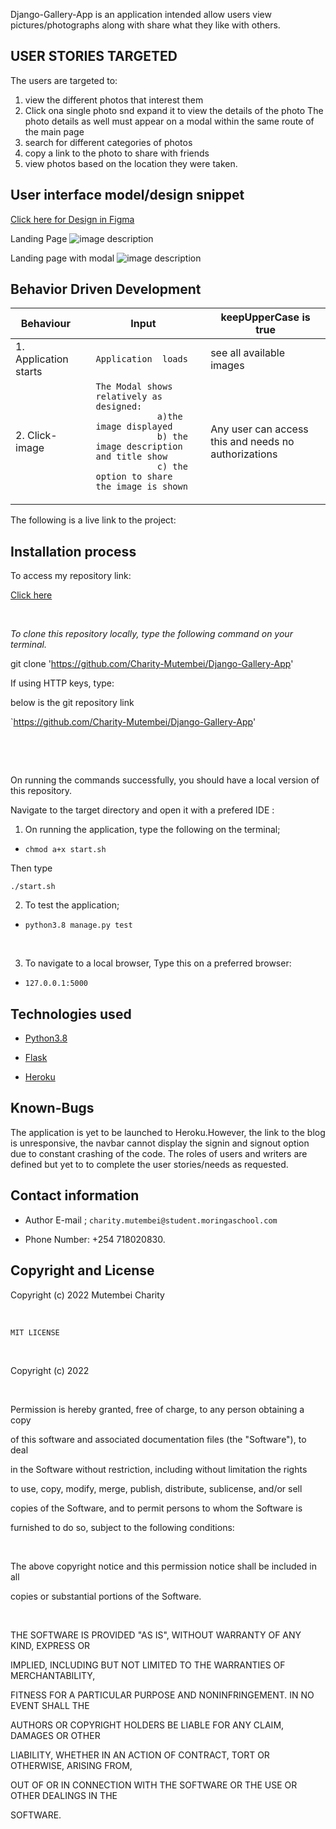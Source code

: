 

Django-Gallery-App is an application intended allow users view pictures/photographs along with share what they like with others.

## USER STORIES TARGETED 

The users are targeted to:
1. view the different photos that interest them
2. Click ona  single photo snd expand it to view the details of the photo
    The photo details as well must appear on a modal within the same route of the main page
3. search for different categories of photos
4. copy a link to the photo to share with friends
5. view photos based on the location they were taken. 



## User interface model/design snippet 
[Click here for Design in Figma](https://www.figma.com/file/7QEvjl2wj57PUzkeAqcpyP/Untitled?node-id=0%3A1)

Landing Page
![image description](static/images/Untitled%20(8).png)

Landing page with modal
![image description](static/images/Untitled%20(9).png)









## Behavior Driven Development 



 <table>
    <thead>
      <tr>
        <th>Behaviour</th>
        <th></th>
        <th>Input</th>
         <th></th>
        <th>keepUpperCase is true</th>
      </tr>
    </thead>
    <tbody>
        <tr>
            <td>1. Application starts</td>
            <td></td>
            <td><code>Application  loads </code></td>
            <td><code></code></td>
            <td>see all available images</td>
        </tr>
         <tr>
            <td>2. Click-image</td>
            <td></td>
            <td><code>The Modal shows relatively as designed:
            a)the image displayed 
            b) the image description and title show
            c) the option to share the image is shown
            </code></td>
            <td><code></code></td>
            <td>Any user can access this and needs no authorizations </td>
        </tr>
    </tbody>
  </table>

The following is a live link to the project:

## Installation process

To access my repository link:

[Click here](https://github.com/Charity-Mutembei/Django-Gallery-App)

​

*To clone this repository locally, type the following command on your terminal.*

​git clone 'https://github.com/Charity-Mutembei/Django-Gallery-App'

If using HTTP keys, type:

​below is the git repository link

`https://github.com/Charity-Mutembei/Django-Gallery-App'


​


​

On running the commands successfully, you should have a local version of this repository.

Navigate to the target directory and open it with a prefered IDE :

1. On running the application, type the following on the terminal;

+ `chmod a+x start.sh`

Then type

`./start.sh`

2. To test the application;

+ `python3.8 manage.py test`

​

3. To navigate to a local browser, Type this on a preferred browser:

+ `127.0.0.1:5000`

## Technologies used

* [Python3.8](https://www.python.org/)

* [Flask](http://flask.pocoo.org/)

* [Heroku](https://heroku.com)

## Known-Bugs

The application is yet to be launched to Heroku.However, the link to the blog is unresponsive, the navbar cannot display the signin and signout option due to constant crashing of the code. 
The roles of users and writers are defined but yet to to complete the user stories/needs as requested. 

## Contact information

+ Author E-mail ; `charity.mutembei@student.moringaschool.com`

+ Phone Number: +254 718020830.

## Copyright and License

Copyright (c) 2022 Mutembei Charity

​

`MIT LICENSE`

​

Copyright (c) 2022 

​

Permission is hereby granted, free of charge, to any person obtaining a copy

of this software and associated documentation files (the "Software"), to deal

in the Software without restriction, including without limitation the rights

to use, copy, modify, merge, publish, distribute, sublicense, and/or sell

copies of the Software, and to permit persons to whom the Software is

furnished to do so, subject to the following conditions:

​

The above copyright notice and this permission notice shall be included in all

copies or substantial portions of the Software.

​

THE SOFTWARE IS PROVIDED "AS IS", WITHOUT WARRANTY OF ANY KIND, EXPRESS OR

IMPLIED, INCLUDING BUT NOT LIMITED TO THE WARRANTIES OF MERCHANTABILITY,

FITNESS FOR A PARTICULAR PURPOSE AND NONINFRINGEMENT. IN NO EVENT SHALL THE

AUTHORS OR COPYRIGHT HOLDERS BE LIABLE FOR ANY CLAIM, DAMAGES OR OTHER

LIABILITY, WHETHER IN AN ACTION OF CONTRACT, TORT OR OTHERWISE, ARISING FROM,

OUT OF OR IN CONNECTION WITH THE SOFTWARE OR THE USE OR OTHER DEALINGS IN THE

SOFTWARE.




